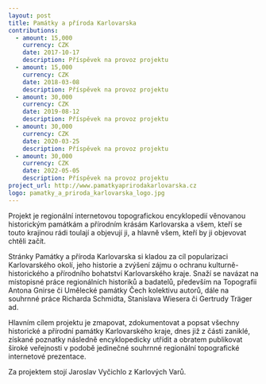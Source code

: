 ```yaml
---
layout: post
title: Památky a příroda Karlovarska
contributions:
  - amount: 15,000
    currency: CZK
    date: 2017-10-17
    description: Příspěvek na provoz projektu
  - amount: 15,000
    currency: CZK
    date: 2018-03-08
    description: Příspěvek na provoz projektu
  - amount: 30,000
    currency: CZK
    date: 2019-08-12
    description: Příspěvek na provoz projektu
  - amount: 30,000
    currency: CZK
    date: 2020-03-25
    description: Příspěvek na provoz projektu
  - amount: 30,000
    currency: CZK
    date: 2022-05-05
    description: Příspěvek na provoz projektu
project_url: http://www.pamatkyaprirodakarlovarska.cz
logo: pamatky_a_priroda_karlovarska_logo.jpg
---
```


Projekt je regionální internetovou topografickou encyklopedií věnovanou historickým památkám a přírodním krásám Karlovarska a všem, kteří se touto krajinou rádi toulají a objevují ji, a hlavně všem, kteří by ji objevovat chtěli začít.

Stránky Památky a příroda Karlovarska si kladou za cíl popularizaci Karlovarského okolí, jeho historie a zvýšení zájmu o ochranu kulturně-historického a přírodního bohatství Karlovarského kraje. Snaží se navázat na místopisné práce regionálních historiků a badatelů, především na Topografii Antona Gnirse či Umělecké památky Čech kolektivu autorů, dále na souhrnné práce Richarda Schmidta, Stanislava Wiesera či Gertrudy Träger ad.

Hlavním cílem projektu je zmapovat, zdokumentovat a popsat všechny historické a přírodní památky Karlovarského kraje, dnes již z části zaniklé, získané poznatky následně encyklopedicky utřídit a obratem publikovat široké veřejnosti v podobě jedinečné souhrnné regionální topografické internetové prezentace.

Za projektem stojí Jaroslav Vyčichlo z Karlových Varů.
